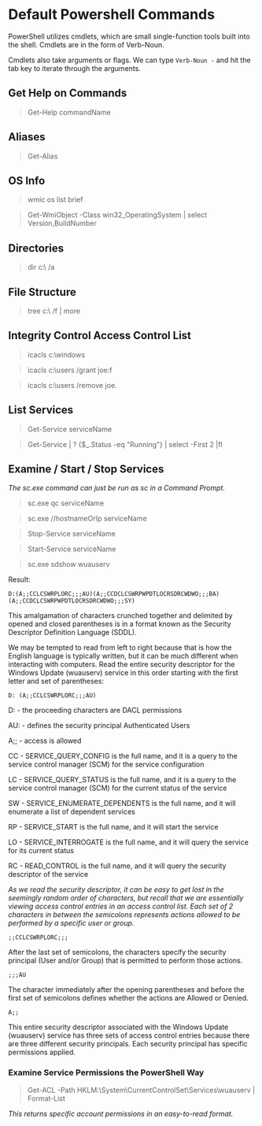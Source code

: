 # Default Powershell Commands

PowerShell utilizes cmdlets, which are small single-function tools built into the shell.
Cmdlets are in the form of Verb-Noun.

Cmdlets also take arguments or flags. We can type `Verb-Noun -` and hit the tab key to iterate through the arguments.

## Get Help on Commands

> Get-Help commandName

## Aliases

> Get-Alias

## OS Info

> wmic os list brief

> Get-WmiObject -Class win32_OperatingSystem | select Version,BuildNumber

## Directories

> dir c:\ /a

## File Structure

> tree c:\ /f | more

## Integrity Control Access Control List

> icacls c:\windows

> icacls c:\users /grant joe:f

> icacls c:\users /remove joe.

## List Services

> Get-Service serviceName

> Get-Service | ? {$_.Status -eq "Running"} | select -First 2 |fl

## Examine / Start / Stop Services

_The sc.exe command can just be run as sc in a Command Prompt._

> sc.exe qc serviceName

> sc.exe //hostnameOrIp serviceName

> Stop-Service serviceName

> Start-Service serviceName

> sc.exe sdshow wuauserv

Result:

```
D:(A;;CCLCSWRPLORC;;;AU)(A;;CCDCLCSWRPWPDTLOCRSDRCWDWO;;;BA)(A;;CCDCLCSWRPWPDTLOCRSDRCWDWO;;;SY)
```

This amalgamation of characters crunched together and delimited by opened and closed parentheses is in a format known as
the Security Descriptor Definition Language (SDDL).

We may be tempted to read from left to right because that is how the English language is typically written,
but it can be much different when interacting with computers. Read the entire security descriptor for the
Windows Update (wuauserv) service in this order starting with the first letter and set of parentheses:

```
D: (A;;CCLCSWRPLORC;;;AU)
```

D: - the proceeding characters are DACL permissions

AU: - defines the security principal Authenticated Users

A;; - access is allowed

CC - SERVICE_QUERY_CONFIG is the full name, and it is a query to the service control manager (SCM) for the service
configuration

LC - SERVICE_QUERY_STATUS is the full name, and it is a query to the service control manager (SCM) for the current
status of the service

SW - SERVICE_ENUMERATE_DEPENDENTS is the full name, and it will enumerate a list of dependent services

RP - SERVICE_START is the full name, and it will start the service

LO - SERVICE_INTERROGATE is the full name, and it will query the service for its current status

RC - READ_CONTROL is the full name, and it will query the security descriptor of the service

_As we read the security descriptor, it can be easy to get lost in the seemingly random order of characters, but recall
that we are essentially viewing access control entries in an access control list. Each set of 2 characters in between
the semicolons represents actions allowed to be performed by a specific user or group._

```
;;CCLCSWRPLORC;;;
```

After the last set of semicolons, the characters specify the security principal (User and/or Group) that is permitted
to perform those actions.

```
;;;AU
```

The character immediately after the opening parentheses and before the first set of semicolons defines whether the
actions are Allowed or Denied.

```
A;;
```

This entire security descriptor associated with the Windows Update (wuauserv) service has three sets of access control
entries because there are three different security principals. Each security principal has specific permissions applied.

### Examine Service Permissions the PowerShell Way

> Get-ACL -Path HKLM:\System\CurrentControlSet\Services\wuauserv | Format-List

_This returns specific account permissions in an easy-to-read format._
